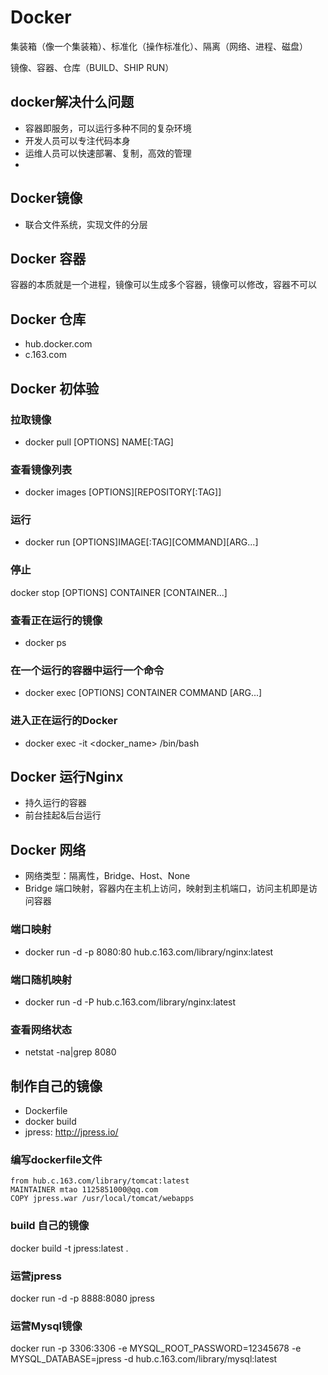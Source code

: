 # Docker

集装箱（像一个集装箱）、标准化（操作标准化）、隔离（网络、进程、磁盘）

镜像、容器、仓库（BUILD、SHIP RUN）

## docker解决什么问题
- 容器即服务，可以运行多种不同的复杂环境
- 开发人员可以专注代码本身
- 运维人员可以快速部署、复制，高效的管理
-
## Docker镜像
- 联合文件系统，实现文件的分层

## Docker 容器
容器的本质就是一个进程，镜像可以生成多个容器，镜像可以修改，容器不可以

## Docker 仓库

- hub.docker.com
- c.163.com


## Docker 初体验

### 拉取镜像
- docker pull [OPTIONS] NAME[:TAG]

### 查看镜像列表
- docker images [OPTIONS][REPOSITORY[:TAG]]

### 运行
- docker run [OPTIONS]IMAGE[:TAG][COMMAND][ARG...]

### 停止
docker stop [OPTIONS] CONTAINER [CONTAINER...]

### 查看正在运行的镜像
- docker ps

### 在一个运行的容器中运行一个命令
- docker exec [OPTIONS] CONTAINER COMMAND [ARG...]

### 进入正在运行的Docker
- docker exec -it <docker_name> /bin/bash

## Docker 运行Nginx
- 持久运行的容器
- 前台挂起&后台运行

## Docker 网络

- 网络类型：隔离性，Bridge、Host、None
- Bridge 端口映射，容器内在主机上访问，映射到主机端口，访问主机即是访问容器

### 端口映射
- docker run -d -p 8080:80 hub.c.163.com/library/nginx:latest

### 端口随机映射
- docker run -d -P hub.c.163.com/library/nginx:latest

### 查看网络状态
- netstat -na|grep 8080


## 制作自己的镜像

- Dockerfile
- docker build
- jpress: http://jpress.io/



### 编写dockerfile文件
```
from hub.c.163.com/library/tomcat:latest
MAINTAINER mtao 1125851000@qq.com
COPY jpress.war /usr/local/tomcat/webapps
```
### build 自己的镜像
docker build -t jpress:latest .

### 运营jpress
docker run -d -p 8888:8080 jpress
### 运营Mysql镜像
docker run  -p 3306:3306  -e MYSQL_ROOT_PASSWORD=12345678 -e MYSQL_DATABASE=jpress -d hub.c.163.com/library/mysql:latest
